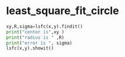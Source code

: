 # least_square_fit_circle

```python
xy,R,sigma=lsfc(x,y).findit()
print("center is",xy )
print("radius is " ,R)
print("error is ", sigma)
lsfc(x,y).showit()
```



